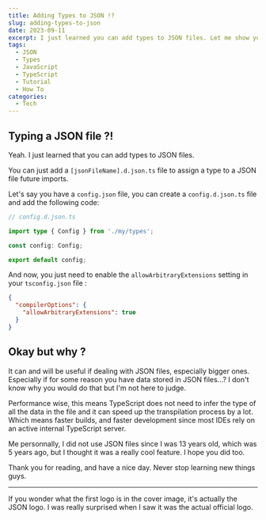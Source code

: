 ```yaml
---
title: Adding Types to JSON !?
slug: adding-types-to-json
date: 2023-09-11
excerpt: I just learned you can add types to JSON files. Let me show you how.
tags:
  - JSON
  - Types
  - JavaScript
  - TypeScript
  - Tutorial
  - How To
categories:
  - Tech
---
```


<script>
</script>

## Typing a JSON file ?!

Yeah. I just learned that you can add types to JSON files.

You can just add a `[jsonFileName].d.json.ts` file to assign a type to a JSON file future imports.

Let's say you have a `config.json` file, you can create a `config.d.json.ts` file and add the following code:

```ts
// config.d.json.ts

import type { Config } from './my/types';

const config: Config;

export default config;
```

And now, you just need to enable the `allowArbitraryExtensions` setting in your `tsconfig.json` file :

```json
{
  "compilerOptions": {
    "allowArbitraryExtensions": true
  }
}
```

## Okay but why ?

It can and will be useful if dealing with JSON files, especially bigger ones. Especially if for some reason you have data stored in JSON files...? I don't know why you would do that but I'm not here to judge.

Performance wise, this means TypeScript does not need to infer the type of all the data in the file and it can speed up the transpilation process by a lot. Which means faster builds, and faster development since most IDEs rely on an active internal TypeScript server.

Me personnally, I did not use JSON files since I was 13 years old, which was 5 years ago, but I thought it was a really cool feature. I hope you did too.

Thank you for reading, and have a nice day. Never stop learning new things guys.

---

If you wonder what the first logo is in the cover image, it's actually the JSON logo. I was really surprised when I saw it was the actual official logo.
